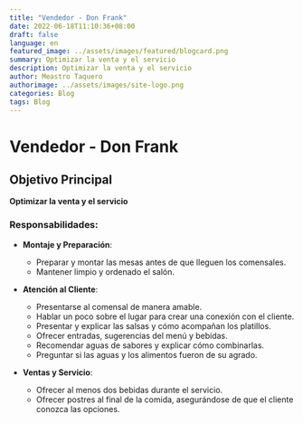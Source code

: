 ```yaml
---
title: "Vendedor - Don Frank"
date: 2022-06-18T11:10:36+08:00
draft: false
language: en
featured_image: ../assets/images/featured/blogcard.png
summary: Optimizar la venta y el servicio
description: Optimizar la venta y el servicio
author: Meastro Taquero
authorimage: ../assets/images/site-logo.png
categories: Blog
tags: Blog
---
```

# Vendedor - Don Frank

## Objetivo Principal
**Optimizar la venta y el servicio**

### Responsabilidades:

- **Montaje y Preparación**:
  - Preparar y montar las mesas antes de que lleguen los comensales.
  - Mantener limpio y ordenado el salón.

- **Atención al Cliente**:
  - Presentarse al comensal de manera amable.
  - Hablar un poco sobre el lugar para crear una conexión con el cliente.
  - Presentar y explicar las salsas y cómo acompañan los platillos.
  - Ofrecer entradas, sugerencias del menú y bebidas.
  - Recomendar aguas de sabores y explicar cómo combinarlas.
  - Preguntar si las aguas y los alimentos fueron de su agrado.

- **Ventas y Servicio**:
  - Ofrecer al menos dos bebidas durante el servicio.
  - Ofrecer postres al final de la comida, asegurándose de que el cliente conozca las opciones.
